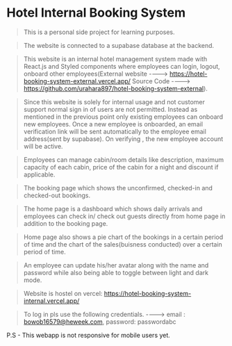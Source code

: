 # Hotel Internal Booking System

> This is a personal side project for learning purposes.

> The website is connected to a supabase database at the backend.

> This website is an internal hotel management system made with React.js and Styled components where employees can login, logout, onboard other employees(External website ----> https://hotel-booking-system-external.vercel.app/ Source Code ----> https://github.com/urahara897/hotel-booking-system-external).

> Since this website is solely for internal usage and not customer support normal sign in of users are not permitted. Instead as mentioned in the previous point only existing employees can onboard new employees. Once a new employee is onboarded, an email verification link will be sent automatically to the employee email address(sent by supabase). On verifying , the new employee account will be active.

> Employees can manage cabin/room details like description, maximum capacity of each cabin, price of the cabin for a night and discount if applicable.

> The booking page which shows the unconfirmed, checked-in and checked-out bookings.

> The home page is a dashboard which shows daily arrivals and employees can check in/ check out guests directly from home page in addition to the booking page.

> Home page also shows a pie chart of the bookings in a certain period of time and the chart of the sales(buisness conducted) over a certain period of time.

> An employee can update his/her avatar along with the name and password while also being able to toggle between light and dark mode.

> Website is hostel on vercel: https://hotel-booking-system-internal.vercel.app/

> To log in pls use the following credentials. ---->
> email : bowob16579@heweek.com,
> password: passwordabc

P.S - This webapp is not responsive for mobile users yet.
